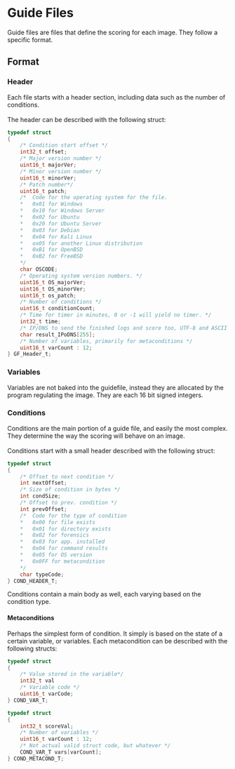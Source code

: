 # Guide Files

Guide files are files that define the scoring for each image. They follow a specific format.

## Format

### Header

Each file starts with a header section, including data such as the number of conditions. \
\
The header can be described with the following struct:
```C
typedef struct
{
    /* Condition start offset */
    int32_t offset;
    /* Major version number */
    uint16_t majorVer;
    /* Minor version number */
    uint16_t minorVer;
    /* Patch number*/
    uint16_t patch;
    /*  Code for the operating system for the file.
    *   0x01 for Windows
    *   0x10 for Windows Server
    *   0x02 for Ubuntu
    *   0x20 for Ubuntu Server
    *   0x03 for Debian
    *   0x04 for Kali Linux
    *   ox05 for another Linux distribution
    *   0xB1 for OpenBSD
    *   0xB2 for FreeBSD
    */
    char OSCODE;
    /* Operating system version numbers. */
    uint16_t OS_majorVer;
    uint16_t OS_minorVer;
    uint16_t os_patch;
    /* Number of conditions */
    uint16_t conditionCount;
    /* Time for timer in minutes, 0 or -1 will yield no timer. */
    int32_t time;
    /* IP/DNS to send the finished logs and score too, UTF-8 and ASCII only */
    char result_IPoDNS[255];
    /* Number of variables, primarily for metaconditions */
    uint16_t varCount : 12;
} GF_Header_t;
```

### Variables

Variables are not baked into the guidefile, instead they are allocated by the program regulating the image. They are each 16 bit signed integers.

### Conditions

Conditions are the main portion of a guide file, and easily the most complex. They determine the way the scoring will behave on an image. \
 \
Conditions start with a small header described with the following struct:
```c
typedef struct
{
    /* Offset to next condition */
    int nextOffset;
    /* Size of condition in bytes */
    int condSize;
    /* Offset to prev. condition */
    int prevOffset;
    /*  Code for the type of condition
    *   0x00 for file exists
    *   0x01 for directory exists
    *   0x02 for forensics
    *   0x03 for app. installed
    *   0x04 for command results
    *   0x05 for OS version
    *   0x0FF for metacondition
    */
    char typeCode;
} COND_HEADER_T;
```
Conditions contain a main body as well, each varying based on the condition type.

#### Metaconditions

Perhaps the simplest form of condition. It simply is based on the state of a certain variable, or variables. Each metacondition can be described with the following structs:
```c
typedef struct
{
    /* Value stored in the variable*/
    int32_t val
    /* Variable code */
    uint16_t varCode;
} COND_VAR_T;

typedef struct
{
    int32_t scoreVal;
    /* Number of variables */
    uint16_t varCount : 12;
    /* Not actual valid struct code, but whatever */
    COND_VAR_T vars[varCount];
} COND_METACOND_T;
```